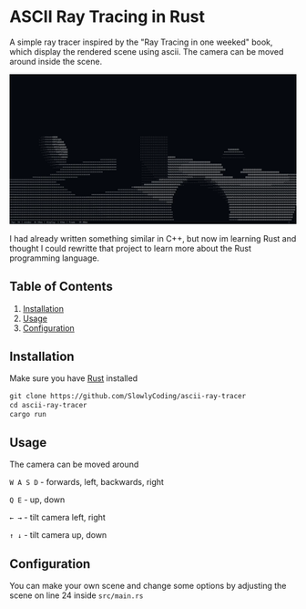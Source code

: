 # ASCII Ray Tracing in Rust

A simple ray tracer inspired by the "Ray Tracing in one weeked" book, which display the rendered scene using ascii.
The camera can be moved around inside the scene.


<p align="center">
<img src="https://github.com/SlowlyCoding/ascii-ray-tracing-rust/blob/master/gifs/video.gif">

I had already written something similar in C++, but now im learning Rust and thought I could rewritte that project to learn more about the Rust programming language.

## Table of Contents

1. [Installation](#installation)
2. [Usage](#usage)
2. [Configuration](#configuration)

## Installation

Make sure you have [Rust](https://www.rust-lang.org/tools/install) installed

```shell
git clone https://github.com/SlowlyCoding/ascii-ray-tracer
cd ascii-ray-tracer
cargo run
```

## Usage

The camera can be moved around

`W A S D` - forwards, left, backwards, right

`Q E` - up, down

`← →` - tilt camera left, right

`↑ ↓` - tilt camera up, down

## Configuration

You can make your own scene and change some options by adjusting the scene on line 24 inside `src/main.rs`
